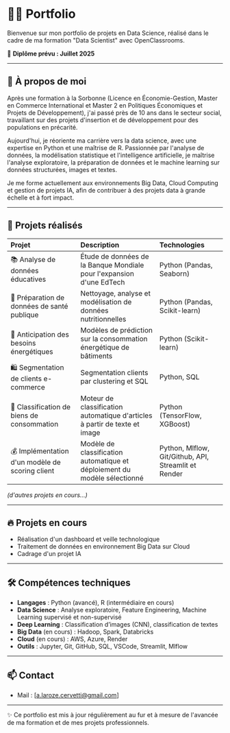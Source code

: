 # 👩‍💻 Portfolio

Bienvenue sur mon portfolio de projets en Data Science, réalisé dans le cadre de ma formation "Data Scientist" avec OpenClassrooms.

🎯 **Diplôme prévu : Juillet 2025**

---

## 🧠 À propos de moi

Après une formation à la Sorbonne (Licence en Économie-Gestion, Master en Commerce International et Master 2 en Politiques Économiques et Projets de Développement), j'ai passé près de 10 ans dans le secteur social, travaillant sur des projets d'insertion et de développement pour des populations en précarité.

Aujourd'hui, je réoriente ma carrière vers la data science, avec une expertise en Python et une maîtrise de R. Passionnée par l'analyse de données, la modélisation statistique et l'intelligence artificielle, je maîtrise l'analyse exploratoire, la préparation de données et le machine learning sur données structurées, images et textes.

Je me forme actuellement aux environnements Big Data, Cloud Computing et gestion de projets IA, afin de contribuer à des projets data à grande échelle et à fort impact.

---

## 📂 Projets réalisés

| Projet | Description | Technologies |
| :--- | :--- | :--- |
| 📚 Analyse de données éducatives | Étude de données de la Banque Mondiale pour l'expansion d'une EdTech | Python (Pandas, Seaborn) |
| 🥗 Préparation de données de santé publique | Nettoyage, analyse et modélisation de données nutritionnelles | Python (Pandas, Scikit-learn) |
| 🏢 Anticipation des besoins énergétiques | Modèles de prédiction sur la consommation énergétique de bâtiments | Python (Scikit-learn) |
| 🛍 Segmentation de clients e-commerce | Segmentation clients par clustering et SQL | Python, SQL |
| 🛒 Classification de biens de consommation | Moteur de classification automatique d'articles à partir de texte et image | Python (TensorFlow, XGBoost) |
| 💰️ Implémentation d'un modèle de scoring client | Modèle de classification automatique et déploiement du modèle sélectionné | Python, Mlflow, Git/Github, API, Streamlit et Render| Accès au repository [https://github.com/Anto1293/Projet-7-scoring-credit/tree/master]

_(d'autres projets en cours...)_

---

## 🔥 Projets en cours

- Réalisation d'un dashboard et veille technologique
- Traitement de données en environnement Big Data sur Cloud
- Cadrage d'un projet IA

---

## 🛠 Compétences techniques

- **Langages** : Python (avancé), R (intermédiaire en cours)
- **Data Science** : Analyse exploratoire, Feature Engineering, Machine Learning supervisé et non-supervisé
- **Deep Learning** : Classification d’images (CNN), classification de textes
- **Big Data** (en cours) : Hadoop, Spark, Databricks
- **Cloud** (en cours) : AWS, Azure, Render
- **Outils** : Jupyter, Git, GitHub, SQL, VSCode, Streamlit, Mlflow

---

## 📫 Contact

- Mail : [a.laroze.cervetti@gmail.com]

---

✨ Ce portfolio est mis à jour régulièrement au fur et à mesure de l'avancée de ma formation et de mes projets professionnels.
